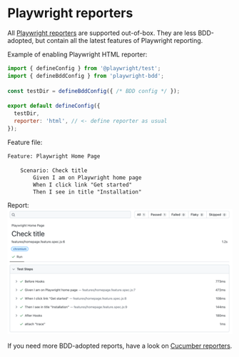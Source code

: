 # Playwright reporters

All [Playwright reporters](https://playwright.dev/docs/test-reporters) are supported out-of-box. They are less BDD-adopted, but contain all the latest features of Playwright reporting.

Example of enabling Playwright HTML reporter:
```js
import { defineConfig } from '@playwright/test';
import { defineBddConfig } from 'playwright-bdd';

const testDir = defineBddConfig({ /* BDD config */ });

export default defineConfig({
  testDir,
  reporter: 'html', // <- define reporter as usual
});
```

Feature file:
```gherkin
Feature: Playwright Home Page

    Scenario: Check title
        Given I am on Playwright home page
        When I click link "Get started"
        Then I see in title "Installation"
```

Report:
![Playwright html report](./_media/pw-html-report.png)

If you need more BDD-adopted reports, have a look on [Cucumber reporters](reporters/cucumber.md).

